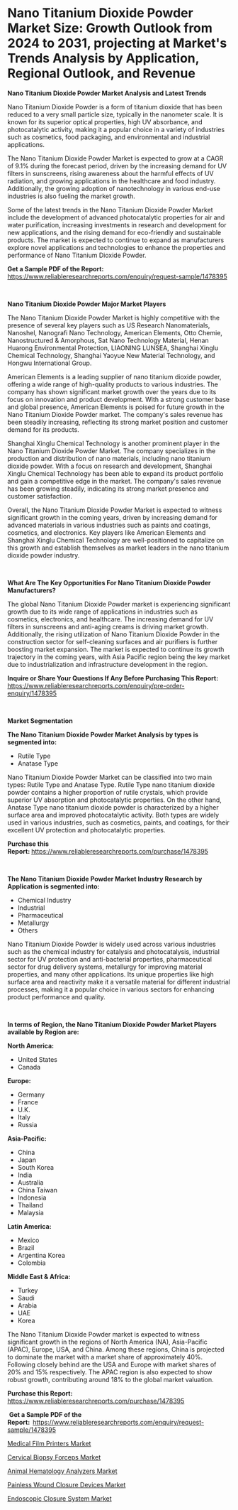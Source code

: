 <p><h1>Nano Titanium Dioxide Powder Market Size: Growth Outlook from 2024 to 2031, projecting at Market's Trends Analysis by Application, Regional Outlook, and Revenue</h1></p><p><strong>Nano Titanium Dioxide Powder Market Analysis and Latest Trends</strong></p>
<p><p>Nano Titanium Dioxide Powder is a form of titanium dioxide that has been reduced to a very small particle size, typically in the nanometer scale. It is known for its superior optical properties, high UV absorbance, and photocatalytic activity, making it a popular choice in a variety of industries such as cosmetics, food packaging, and environmental and industrial applications.</p><p>The Nano Titanium Dioxide Powder Market is expected to grow at a CAGR of 9.1% during the forecast period, driven by the increasing demand for UV filters in sunscreens, rising awareness about the harmful effects of UV radiation, and growing applications in the healthcare and food industry. Additionally, the growing adoption of nanotechnology in various end-use industries is also fueling the market growth.</p><p>Some of the latest trends in the Nano Titanium Dioxide Powder Market include the development of advanced photocatalytic properties for air and water purification, increasing investments in research and development for new applications, and the rising demand for eco-friendly and sustainable products. The market is expected to continue to expand as manufacturers explore novel applications and technologies to enhance the properties and performance of Nano Titanium Dioxide Powder.</p></p>
<p><strong>Get a Sample PDF of the Report:&nbsp;</strong> <a href="https://www.reliableresearchreports.com/enquiry/request-sample/1478395">https://www.reliableresearchreports.com/enquiry/request-sample/1478395</a></p>
<p>&nbsp;</p>
<p><strong>Nano Titanium Dioxide Powder Major Market Players</strong></p>
<p><p>The Nano Titanium Dioxide Powder Market is highly competitive with the presence of several key players such as US Research Nanomaterials, Nanoshel, Nanografi Nano Technology, American Elements, Otto Chemie, Nanostructured & Amorphous, Sat Nano Technology Material, Henan Huarong Environmental Protection, LIAONING LUNSEA, Shanghai Xinglu Chemical Technology, Shanghai Yaoyue New Material Technology, and Hongwu International Group. </p><p>American Elements is a leading supplier of nano titanium dioxide powder, offering a wide range of high-quality products to various industries. The company has shown significant market growth over the years due to its focus on innovation and product development. With a strong customer base and global presence, American Elements is poised for future growth in the Nano Titanium Dioxide Powder market. The company's sales revenue has been steadily increasing, reflecting its strong market position and customer demand for its products.</p><p>Shanghai Xinglu Chemical Technology is another prominent player in the Nano Titanium Dioxide Powder Market. The company specializes in the production and distribution of nano materials, including nano titanium dioxide powder. With a focus on research and development, Shanghai Xinglu Chemical Technology has been able to expand its product portfolio and gain a competitive edge in the market. The company's sales revenue has been growing steadily, indicating its strong market presence and customer satisfaction.</p><p>Overall, the Nano Titanium Dioxide Powder Market is expected to witness significant growth in the coming years, driven by increasing demand for advanced materials in various industries such as paints and coatings, cosmetics, and electronics. Key players like American Elements and Shanghai Xinglu Chemical Technology are well-positioned to capitalize on this growth and establish themselves as market leaders in the nano titanium dioxide powder industry.</p></p>
<p>&nbsp;</p>
<p><strong>What Are The Key Opportunities For Nano Titanium Dioxide Powder Manufacturers?</strong></p>
<p><p>The global Nano Titanium Dioxide Powder market is experiencing significant growth due to its wide range of applications in industries such as cosmetics, electronics, and healthcare. The increasing demand for UV filters in sunscreens and anti-aging creams is driving market growth. Additionally, the rising utilization of Nano Titanium Dioxide Powder in the construction sector for self-cleaning surfaces and air purifiers is further boosting market expansion. The market is expected to continue its growth trajectory in the coming years, with Asia Pacific region being the key market due to industrialization and infrastructure development in the region.</p></p>
<p><strong>Inquire or Share Your Questions If Any Before Purchasing This Report:</strong> <a href="https://www.reliableresearchreports.com/enquiry/pre-order-enquiry/1478395">https://www.reliableresearchreports.com/enquiry/pre-order-enquiry/1478395</a></p>
<p>&nbsp;</p>
<p><strong>Market Segmentation</strong></p>
<p><strong>The Nano Titanium Dioxide Powder Market Analysis by types is segmented into:</strong></p>
<p><ul><li>Rutile Type</li><li>Anatase Type</li></ul></p>
<p><p>Nano Titanium Dioxide Powder Market can be classified into two main types: Rutile Type and Anatase Type. Rutile Type nano titanium dioxide powder contains a higher proportion of rutile crystals, which provide superior UV absorption and photocatalytic properties. On the other hand, Anatase Type nano titanium dioxide powder is characterized by a higher surface area and improved photocatalytic activity. Both types are widely used in various industries, such as cosmetics, paints, and coatings, for their excellent UV protection and photocatalytic properties.</p></p>
<p><strong>Purchase this Report:&nbsp;</strong><a href="https://www.reliableresearchreports.com/purchase/1478395">https://www.reliableresearchreports.com/purchase/1478395</a></p>
<p>&nbsp;</p>
<p><strong>The Nano Titanium Dioxide Powder Market Industry Research by Application is segmented into:</strong></p>
<p><ul><li>Chemical Industry</li><li>Industrial</li><li>Pharmaceutical</li><li>Metallurgy</li><li>Others</li></ul></p>
<p><p>Nano Titanium Dioxide Powder is widely used across various industries such as the chemical industry for catalysis and photocatalysis, industrial sector for UV protection and anti-bacterial properties, pharmaceutical sector for drug delivery systems, metallurgy for improving material properties, and many other applications. Its unique properties like high surface area and reactivity make it a versatile material for different industrial processes, making it a popular choice in various sectors for enhancing product performance and quality.</p></p>
<p>&nbsp;</p>
<p><strong>In terms of Region, the Nano Titanium Dioxide Powder Market Players available by Region are:</strong></p>
<p>
    <p> <strong> North America: </strong>
        <ul>
            <li>United States</li>
            <li>Canada</li>
        </ul>
        </p> 
    <p> <strong> Europe: </strong>
        <ul>
            <li>Germany</li>
            <li>France</li>
            <li>U.K.</li>
            <li>Italy</li>
            <li>Russia</li>
        </ul>
        </p> 
    <p> <strong> Asia-Pacific: </strong>
        <ul>
            <li>China</li>
            <li>Japan</li>
            <li>South Korea</li>
            <li>India</li>
            <li>Australia</li>
            <li>China Taiwan</li>
            <li>Indonesia</li>
            <li>Thailand</li>
            <li>Malaysia</li>
        </ul>
        </p> 
    <p> <strong> Latin America: </strong>
        <ul>
            <li>Mexico</li>
            <li>Brazil</li>
            <li>Argentina Korea</li>
            <li>Colombia</li>
        </ul>
        </p> 
    <p> <strong> Middle East & Africa: </strong>
        <ul>
            <li>Turkey</li>
            <li>Saudi</li>
            <li>Arabia</li>
            <li>UAE</li>
            <li>Korea</li>
        </ul>
    </p>
    </p>
<p><p>The Nano Titanium Dioxide Powder market is expected to witness significant growth in the regions of North America (NA), Asia-Pacific (APAC), Europe, USA, and China. Among these regions, China is projected to dominate the market with a market share of approximately 40%. Following closely behind are the USA and Europe with market shares of 20% and 15% respectively. The APAC region is also expected to show robust growth, contributing around 18% to the global market valuation.</p></p>
<p><strong>Purchase this Report: </strong><a href="https://www.reliableresearchreports.com/purchase/1478395">https://www.reliableresearchreports.com/purchase/1478395</a></p>
<p>&nbsp;<strong>Get a Sample PDF of the Report:&nbsp;&nbsp;</strong><a href="https://www.reliableresearchreports.com/enquiry/request-sample/1478395">https://www.reliableresearchreports.com/enquiry/request-sample/1478395</a></p>
<p><strong></strong></p>
<p><p><a href="https://medium.com/@jeromekling1967/medical-film-printers-market-competitive-analysis-market-trends-and-forecast-to-2031-51076f1eef2d">Medical Film Printers Market</a></p><p><a href="https://medium.com/@josephweaver29/cervical-biopsy-forceps-market-insight-market-trends-growth-forecasted-from-2024-to-2031-1ba616868664">Cervical Biopsy Forceps Market</a></p><p><a href="https://medium.com/@jeromekling1967/animal-hematology-analyzers-market-outlook-industry-overview-and-forecast-2024-to-2031-d386131b1acd">Animal Hematology Analyzers Market</a></p><p><a href="https://medium.com/@josephweaver29/painless-wound-closure-devices-market-analysis-and-sze-forecasted-for-period-from-2024-to-2031-f87dc1974280">Painless Wound Closure Devices Market</a></p><p><a href="https://medium.com/@hannahrivera83/endoscopic-closure-system-market-exploring-market-share-market-trends-and-future-growth-26fc6e22a9b2">Endoscopic Closure System Market</a></p></p>